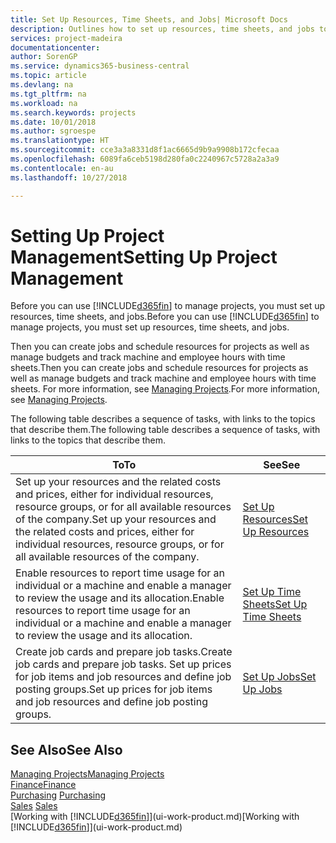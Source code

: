 ```yaml
---
title: Set Up Resources, Time Sheets, and Jobs| Microsoft Docs
description: Outlines how to set up resources, time sheets, and jobs to manage projects.
services: project-madeira
documentationcenter: 
author: SorenGP
ms.service: dynamics365-business-central
ms.topic: article
ms.devlang: na
ms.tgt_pltfrm: na
ms.workload: na
ms.search.keywords: projects
ms.date: 10/01/2018
ms.author: sgroespe
ms.translationtype: HT
ms.sourcegitcommit: cce3a3a8331d8f1ac6665d9b9a9908b172cfecaa
ms.openlocfilehash: 6089fa6ceb5198d280fa0c2240967c5728a2a3a9
ms.contentlocale: en-au
ms.lasthandoff: 10/27/2018

---
```

# <a name="setting-up-project-management"></a><span data-ttu-id="e67d9-103">Setting Up Project Management</span><span class="sxs-lookup"><span data-stu-id="e67d9-103">Setting Up Project Management</span></span>
<span data-ttu-id="e67d9-104">Before you can use [!INCLUDE[d365fin](includes/d365fin_md.md)] to manage projects, you must set up resources, time sheets, and jobs.</span><span class="sxs-lookup"><span data-stu-id="e67d9-104">Before you can use [!INCLUDE[d365fin](includes/d365fin_md.md)] to manage projects, you must set up resources, time sheets, and jobs.</span></span>

<span data-ttu-id="e67d9-105">Then you can create jobs and schedule resources for projects as well as manage budgets and track machine and employee hours with time sheets.</span><span class="sxs-lookup"><span data-stu-id="e67d9-105">Then you can create jobs and schedule resources for projects as well as manage budgets and track machine and employee hours with time sheets.</span></span> <span data-ttu-id="e67d9-106">For more information, see [Managing Projects](projects-manage-projects.md).</span><span class="sxs-lookup"><span data-stu-id="e67d9-106">For more information, see [Managing Projects](projects-manage-projects.md).</span></span>  

<span data-ttu-id="e67d9-107">The following table describes a sequence of tasks, with links to the topics that describe them.</span><span class="sxs-lookup"><span data-stu-id="e67d9-107">The following table describes a sequence of tasks, with links to the topics that describe them.</span></span>

| <span data-ttu-id="e67d9-108">To</span><span class="sxs-lookup"><span data-stu-id="e67d9-108">To</span></span> | <span data-ttu-id="e67d9-109">See</span><span class="sxs-lookup"><span data-stu-id="e67d9-109">See</span></span> |
| --- | --- |
| <span data-ttu-id="e67d9-110">Set up your resources and the related costs and prices, either for individual resources, resource groups, or for all available resources of the company.</span><span class="sxs-lookup"><span data-stu-id="e67d9-110">Set up your resources and the related costs and prices, either for individual resources, resource groups, or for all available resources of the company.</span></span> |[<span data-ttu-id="e67d9-111">Set Up Resources</span><span class="sxs-lookup"><span data-stu-id="e67d9-111">Set Up Resources</span></span>](projects-how-setup-resources.md) |
| <span data-ttu-id="e67d9-112">Enable resources to report time usage for an individual or a machine and enable a manager to review the usage and its allocation.</span><span class="sxs-lookup"><span data-stu-id="e67d9-112">Enable resources to report time usage for an individual or a machine and enable a manager to review the usage and its allocation.</span></span> |[<span data-ttu-id="e67d9-113">Set Up Time Sheets</span><span class="sxs-lookup"><span data-stu-id="e67d9-113">Set Up Time Sheets</span></span>](projects-how-setup-time-sheets.md) |
| <span data-ttu-id="e67d9-114">Create job cards and prepare job tasks.</span><span class="sxs-lookup"><span data-stu-id="e67d9-114">Create job cards and prepare job tasks.</span></span> <span data-ttu-id="e67d9-115">Set up prices for job items and job resources and define job posting groups.</span><span class="sxs-lookup"><span data-stu-id="e67d9-115">Set up prices for job items and job resources and define job posting groups.</span></span> |[<span data-ttu-id="e67d9-116">Set Up Jobs</span><span class="sxs-lookup"><span data-stu-id="e67d9-116">Set Up Jobs</span></span>](projects-how-setup-jobs.md) |

## <a name="see-also"></a><span data-ttu-id="e67d9-117">See Also</span><span class="sxs-lookup"><span data-stu-id="e67d9-117">See Also</span></span>
[<span data-ttu-id="e67d9-118">Managing Projects</span><span class="sxs-lookup"><span data-stu-id="e67d9-118">Managing Projects</span></span>](projects-manage-projects.md)  
[<span data-ttu-id="e67d9-119">Finance</span><span class="sxs-lookup"><span data-stu-id="e67d9-119">Finance</span></span>](finance.md)  
<span data-ttu-id="e67d9-120">[Purchasing](purchasing-manage-purchasing.md)       </span><span class="sxs-lookup"><span data-stu-id="e67d9-120">[Purchasing](purchasing-manage-purchasing.md)       </span></span>  
<span data-ttu-id="e67d9-121">[Sales](sales-manage-sales.md)   </span><span class="sxs-lookup"><span data-stu-id="e67d9-121">[Sales](sales-manage-sales.md)   </span></span>  
<span data-ttu-id="e67d9-122">[Working with [!INCLUDE[d365fin](includes/d365fin_md.md)]](ui-work-product.md)</span><span class="sxs-lookup"><span data-stu-id="e67d9-122">[Working with [!INCLUDE[d365fin](includes/d365fin_md.md)]](ui-work-product.md)</span></span>  

